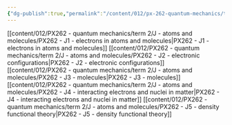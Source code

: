 ```yaml
---
{"dg-publish":true,"permalink":"/content/012/px-262-quantum-mechanics/term-2/j-atoms-and-molecules/j-atoms-and-molecules/","noteIcon":"1","created":"2025-08-27T13:15:23.330+01:00","updated":"2025-03-13T12:39:23.000+00:00"}
---
```


[[content/012/PX262 - quantum mechanics/term 2/J - atoms and molecules/PX262 - J1 - electrons in atoms and molecules\|PX262 - J1 - electrons in atoms and molecules]]
[[content/012/PX262 - quantum mechanics/term 2/J - atoms and molecules/PX262 - J2 - electronic configurations\|PX262 - J2 - electronic configurations]]
[[content/012/PX262 - quantum mechanics/term 2/J - atoms and molecules/PX262 - J3 - molecules\|PX262 - J3 - molecules]]
[[content/012/PX262 - quantum mechanics/term 2/J - atoms and molecules/PX262 - J4 - interacting electrons and nuclei in matter\|PX262 - J4 - interacting electrons and nuclei in matter]]
[[content/012/PX262 - quantum mechanics/term 2/J - atoms and molecules/PX262 - J5 - density functional theory\|PX262 - J5 - density functional theory]]


